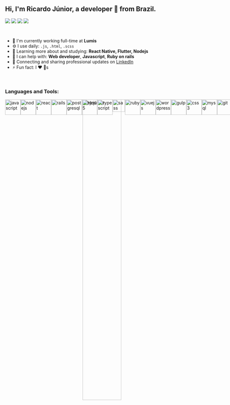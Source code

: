 <!--
**rjcjunior/rjcjunior** is a ✨ _special_ ✨ repository because its `README.md` (this file) appears on your GitHub profile. -->

## Hi, I'm Ricardo Júnior, a developer 🚀 from Brazil.

<p align="left">
<a href="https://www.linkedin.com/in/rjcjunior/"><img src="https://img.shields.io/badge/linkedin-%230077B5.svg?&style=for-the-badge&logo=linkedin&logoColor=white"/></a>
<a href="https://github.com/rjcjunior"><img src="https://img.shields.io/badge/github-%23000000.svg?&style=for-the-badge&logo=github&logoColor=white"/></a>
<a href="mailto:ricardojosecjunior@gmail.com"><img src="https://img.shields.io/badge/gmail-%23d44638.svg?&style=for-the-badge&logo=gmail&logoColor=white"/></a>
<a href="https://instagram.com/rjcjunior"><img src="https://img.shields.io/badge/instagram-%23dc2a7e.svg?&style=for-the-badge&logo=instagram&logoColor=white"/></a>
</p>
  </br>
  
- 🔭 I'm currently working full-time at **Lumis**
- ⚙️ I use daily: `.js`, `.html`, `.scss`
- 🌱 Learning more about and studying: **React Native, Flutter, Nodejs**
- 💬 I can help with: **Web developer**, **Javascript**, **Ruby on rails**
- 💼 Connecting and sharing professional updates on <a href="https://www.linkedin.com/in/rjcjunior/">LinkedIn</a>
- ⚡ Fun fact: I ❤️ 🐶s
</br>

### Languages and Tools:
<div vlign="center">
    <img width="50%"  vlign="center" align="right"  src="https://github-readme-stats.vercel.app/api/top-langs/?username=rjcjunior&layout=compact&hide=html"alt="rjcjunior" />
  <div style="display: flex; vlign="center"  vlign="center" align="left" width="40%">
  <img  src="https://devicons.github.io/devicon/devicon.git/icons/javascript/javascript-original.svg" alt="javascript"         width="50" height="50" /> 
  <img  src="https://devicons.github.io/devicon/devicon.git/icons/nodejs/nodejs-original-wordmark.svg" alt="nodejs"         width="50" height="50" /> 
  <img src="https://devicons.github.io/devicon/devicon.git/icons/react/react-original-wordmark.svg" alt="react"         width="50" height="50" /> 
  <img src="https://devicons.github.io/devicon/devicon.git/icons/rails/rails-original-wordmark.svg" alt="rails"         width="50" height="50" /> 
  <img  src="https://devicons.github.io/devicon/devicon.git/icons/postgresql/postgresql-original-wordmark.svg"         alt="postgresql" width="50" height="50" />
  </br>
    
  <img src="https://devicons.github.io/devicon/devicon.git/icons/html5/html5-original-wordmark.svg" alt="html5"         width="50" height="50" /> 
  <img  src="https://devicons.github.io/devicon/devicon.git/icons/typescript/typescript-original.svg" alt="typescript"         width="50" height="50" /> 
  <img  src="https://devicons.github.io/devicon/devicon.git/icons/sass/sass-original.svg" alt="sass" width="40"         height="40" /> 
  <img  src="https://devicons.github.io/devicon/devicon.git/icons/ruby/ruby-original-wordmark.svg" alt="ruby"         width="50" height="50" /> 
  <img src="https://devicons.github.io/devicon/devicon.git/icons/vuejs/vuejs-original-wordmark.svg" alt="vuejs"     width="50" height="50" />
</br>
    <img src="https://devicons.github.io/devicon/devicon.git/icons/wordpress/wordpress-plain.svg"         alt="wordpress" width="50" height="50" /> 
  <img src="https://devicons.github.io/devicon/devicon.git/icons/gulp/gulp-plain.svg"         alt="gulp" width="50" height="50" /> 
  <img src="https://devicons.github.io/devicon/devicon.git/icons/css3/css3-original-wordmark.svg" alt="css3"         width="50" height="50" /> 
  <img  src="https://devicons.github.io/devicon/devicon.git/icons/mysql/mysql-original-wordmark.svg" alt="mysql"         width="50" height="50" /> 
  <img src="https://www.vectorlogo.zone/logos/git-scm/git-scm-icon.svg" alt="git"         width="50" height="50" /> 
  <img  src="https://devicons.github.io/devicon/devicon.git/icons/photoshop/photoshop-plain.svg" alt="photoshop"         width="50" height="50" /> 

  </p>

</div>

